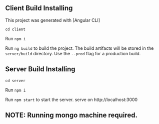 ## Client Build Installing

This project was generated with [Angular CLI]

`cd client`

Run `npm i`

Run `ng build` to build the project. The build artifacts will be stored in the `server/build` directory. Use the `--prod` flag for a production build.

## Server Build Installing

`cd server`

Run `npm i`

Run `npm start` to start the server. serve on http://localhost:3000

## NOTE: Running mongo machine required.
